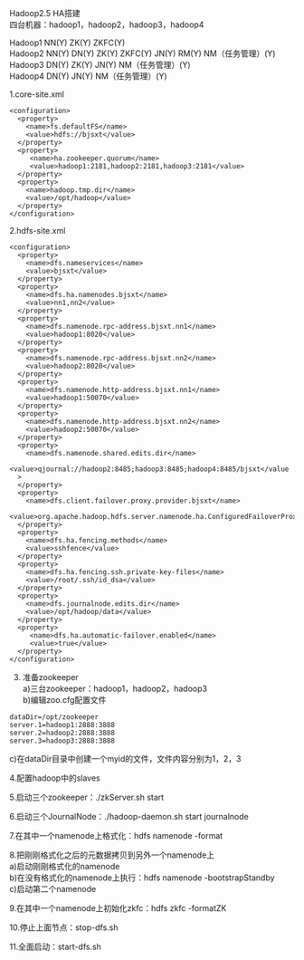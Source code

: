 Hadoop2.5 HA搭建<br>
四台机器：hadoop1，hadoop2，hadoop3，hadoop4<br>

Hadoop1	 NN(Y)          ZK(Y)   ZKFC(Y)			
Hadoop2	 NN(Y)	DN(Y)	  ZK(Y)	  ZKFC(Y)	  JN(Y)	  RM(Y)	  NM（任务管理）(Y)<br>
Hadoop3		      DN(Y)		ZK(Y)		          JN(Y)           NM（任务管理）(Y)<br>
Hadoop4		      DN(Y)		                  JN(Y)           NM（任务管理）(Y)<br>

1.core-site.xml <br>
```
<configuration>
  <property>
    <name>fs.defaultFS</name>
    <value>hdfs://bjsxt</value>
  </property>
  <property>
     <name>ha.zookeeper.quorum</name>
     <value>hadoop1:2181,hadoop2:2181,hadoop3:2181</value>
  </property>
  <property>
    <name>hadoop.tmp.dir</name>
    <value>/opt/hadoop</value>
  </property>
</configuration>
```

2.hdfs-site.xml
```
<configuration>
  <property>
    <name>dfs.nameservices</name>
    <value>bjsxt</value>
  </property>
  <property>
    <name>dfs.ha.namenodes.bjsxt</name>
    <value>nn1,nn2</value>
  </property>
  <property>
    <name>dfs.namenode.rpc-address.bjsxt.nn1</name>
    <value>hadoop1:8020</value>
  </property>
  <property>
    <name>dfs.namenode.rpc-address.bjsxt.nn2</name>
    <value>hadoop2:8020</value>
  </property>
  <property>
    <name>dfs.namenode.http-address.bjsxt.nn1</name>
    <value>hadoop1:50070</value>
  </property>
  <property>
    <name>dfs.namenode.http-address.bjsxt.nn2</name>
    <value>hadoop2:50070</value>
  </property>
  <property>
    <name>dfs.namenode.shared.edits.dir</name>
    <value>qjournal://hadoop2:8485;hadoop3:8485;hadoop4:8485/bjsxt</value
  >
  </property>
  <property>
    <name>dfs.client.failover.proxy.provider.bjsxt</name>
    <value>org.apache.hadoop.hdfs.server.namenode.ha.ConfiguredFailoverProxyProvider</value>
  </property>
  <property>
    <name>dfs.ha.fencing.methods</name>
    <value>sshfence</value>
  </property>
  <property>
    <name>dfs.ha.fencing.ssh.private-key-files</name>
    <value>/root/.ssh/id_dsa</value>
  </property>
  <property>
    <name>dfs.journalnode.edits.dir</name>
    <value>/opt/hadoop/data</value>
  </property>
  <property>
     <name>dfs.ha.automatic-failover.enabled</name>
     <value>true</value>
  </property>
</configuration>
```
3. 准备zookeeper<br>
a)三台zookeeper：hadoop1，hadoop2，hadoop3<br>
b)编辑zoo.cfg配置文件<br>
```
dataDir=/opt/zookeeper
server.1=hadoop1:2888:3888
server.2=hadoop2:2888:3888
server.3=hadoop3:2888:3888
```
c)在dataDir目录中创建一个myid的文件，文件内容分别为1，2，3<br>

4.配置hadoop中的slaves<br>

5.启动三个zookeeper：./zkServer.sh start<br>

6.启动三个JournalNode：./hadoop-daemon.sh start journalnode<br>

7.在其中一个namenode上格式化：hdfs namenode -format<br>

8.把刚刚格式化之后的元数据拷贝到另外一个namenode上<br>
a)启动刚刚格式化的namenode<br>
b)在没有格式化的namenode上执行：hdfs namenode -bootstrapStandby<br>
c)启动第二个namenode<br>

9.在其中一个namenode上初始化zkfc：hdfs zkfc -formatZK<br>

10.停止上面节点：stop-dfs.sh<br>

11.全面启动：start-dfs.sh<br>
